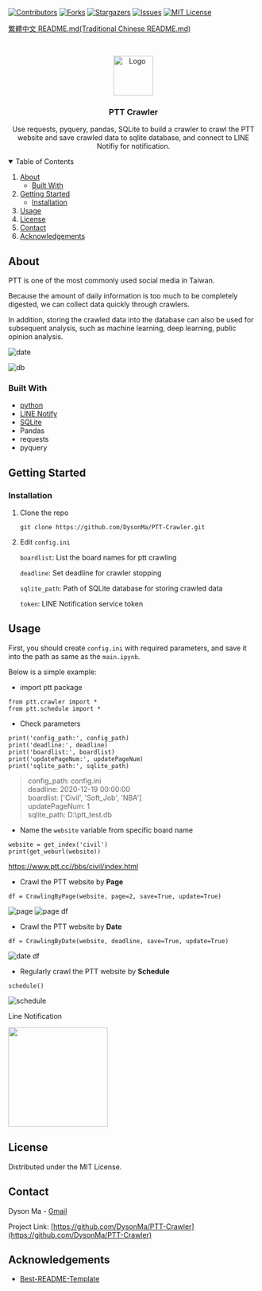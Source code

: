 <!-- PROJECT SHIELDS -->
<!--
*** I'm using markdown "reference style" links for readability.
*** Reference links are enclosed in brackets [ ] instead of parentheses ( ).
*** See the bottom of this document for the declaration of the reference variables
*** for contributors-url, forks-url, etc. This is an optional, concise syntax you may use.
*** https://www.markdownguide.org/basic-syntax/#reference-style-links
-->
[![Contributors][contributors-shield]][contributors-url]
[![Forks][forks-shield]][forks-url]
[![Stargazers][stars-shield]][stars-url]
[![Issues][issues-shield]][issues-url]
[![MIT License][license-shield]][license-url]

[繁體中文 README.md(Traditional Chinese README.md)](https://github.com/DysonMa/PTT-Crawler/blob/master/README-zh-TW.md)

<!-- PROJECT LOGO -->
<br />
<p align="center">
  <!-- <a href="https://github.com/othneildrew/Best-README-Template"> -->
    <img src="./image/ptt.PNG" alt="Logo" width="80" height="80">
  <!-- </a> -->

  <h3 align="center">PTT Crawler</h3>

  <p align="center">
    Use requests, pyquery, pandas, SQLite to build a crawler to crawl the PTT website and save crawled data to sqlite database, and connect to LINE Notifiy for notification.
  </p>
</p>

<!-- TABLE OF CONTENTS -->
<details open="open">
  <summary>Table of Contents</summary>
  <ol>
    <li>
      <a href="#about-the-project">About</a>
      <ul>
        <li><a href="#built-with">Built With</a></li>
      </ul>
    </li>
    <li>
      <a href="#getting-started">Getting Started</a>
      <ul>
        <li><a href="#installation">Installation</a></li>
      </ul>
    </li>
    <li><a href="#usage">Usage</a></li>
    <li><a href="#license">License</a></li>
    <li><a href="#contact">Contact</a></li>
    <li><a href="#acknowledgements">Acknowledgements</a></li>
  </ol>
</details>



<!-- ABOUT THE PROJECT -->
## About

PTT is one of the most commonly used social media in Taiwan. 

Because the amount of daily information is too much to be completely digested, we can collect data quickly through crawlers.

In addition, storing the crawled data into the database can also be used for subsequent analysis, such as machine learning, deep learning, public opinion analysis.

![date](/image/date.PNG)


![db](/image/db.PNG)

### Built With

* [python](https://www.python.org/)
* [LINE Notify](https://notify-bot.line.me/zh_TW/)
* [SQLite](https://www.sqlite.org/download.html)
* Pandas
* requests
* pyquery

<!-- GETTING STARTED -->
## Getting Started

### Installation

1. Clone the repo
   ```
   git clone https://github.com/DysonMa/PTT-Crawler.git
   ```
2. Edit `config.ini`

    `boardlist`: List the board names for ptt crawling

    `deadline`: Set deadline for crawler stopping

    `sqlite_path`: Path of SQLite database for storing crawled data 

    `token`: LINE Notification service token

<!-- USAGE EXAMPLES -->
## Usage

First, you should create `config.ini` with required parameters, and save it into the path as same as the `main.ipynb`.

Below is a simple example:

* import ptt package
```
from ptt.crawler import * 
from ptt.schedule import *
```
* Check parameters
```
print('config_path:', config_path)
print('deadline:', deadline)
print('boardlist:', boardlist)
print('updatePageNum:', updatePageNum)
print('sqlite_path:', sqlite_path)
```
>config_path: config.ini<br>
deadline: 2020-12-19 00:00:00<br>
boardlist: ['Civil', 'Soft_Job', 'NBA']<br>
updatePageNum: 1<br>
sqlite_path: D:\ptt_test.db<br>
* Name the `website` variable from specific board name
```
website = get_index('civil')
print(get_weburl(website))
```
https://www.ptt.cc//bbs/civil/index.html

* Crawl the PTT website by **Page**
```
df = CrawlingByPage(website, page=2, save=True, update=True)
```
![page](/image/page.PNG)
![page df](/image/page_df.PNG)

* Crawl the PTT website by **Date**
```
df = CrawlingByDate(website, deadline, save=True, update=True)
```
![date df](/image/date_df.PNG)

* Regularly crawl the PTT website by **Schedule**
```
schedule()
```
![schedule](/image/schedule.PNG)

Line Notification

<img src='/image/line-notification.png' width="200"></img> 

<!-- LICENSE -->
## License

Distributed under the MIT License.

<!-- CONTACT -->
## Contact

Dyson Ma - [Gmail](madihsiang@gmail.com)

Project Link: [https://github.com/DysonMa/PTT-Crawler](https://github.com/DysonMa/PTT-Crawler)

<!-- ACKNOWLEDGEMENTS -->
## Acknowledgements

* [Best-README-Template](https://github.com/othneildrew/Best-README-Template)


<!-- MARKDOWN LINKS & IMAGES -->
<!-- https://www.markdownguide.org/basic-syntax/#reference-style-links -->
[contributors-shield]: https://img.shields.io/github/contributors/dysonma/PTT-Crawler?style=for-the-badge
[contributors-url]: https://github.com/DysonMa/PTT-Crawler/graphs/contributors
[forks-shield]: https://img.shields.io/github/forks/dysonma/PTT-Crawler?style=for-the-badge
[forks-url]: https://github.com/DysonMa/PTT-Crawler/network/members
[stars-shield]: https://img.shields.io/github/stars/dysonma/PTT-Crawler?style=for-the-badge
[stars-url]: https://github.com/DysonMa/PTT-Crawler/stargazers
[issues-shield]: https://img.shields.io/github/issues/dysonma/PTT-Crawler?style=for-the-badge
[issues-url]: https://github.com/DysonMa/PTT-Crawler/issues
[license-shield]: https://img.shields.io/github/license/dysonma/PTT-Crawler?style=for-the-badge
[license-url]: https://github.com/DysonMa/PTT-Crawler/blob/master/LICENSE
